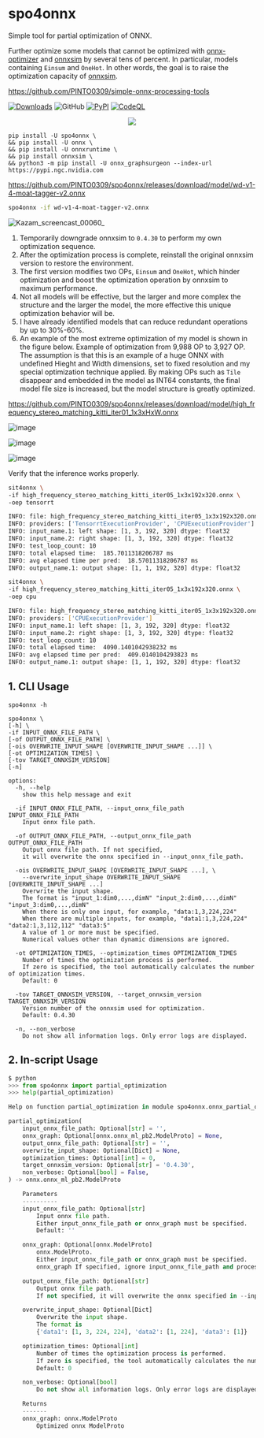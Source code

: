 # spo4onnx
Simple tool for partial optimization of ONNX.

Further optimize some models that cannot be optimized with [onnx-optimizer](https://github.com/onnx/optimizer) and [onnxsim](https://github.com/daquexian/onnx-simplifier) by several tens of percent. In particular, models containing `Einsum` and `OneHot`. In other words, the goal is to raise the optimization capacity of [onnxsim](https://github.com/daquexian/onnx-simplifier).

https://github.com/PINTO0309/simple-onnx-processing-tools

[![Downloads](https://static.pepy.tech/personalized-badge/spo4onnx?period=total&units=none&left_color=grey&right_color=brightgreen&left_text=Downloads)](https://pepy.tech/project/spo4onnx) ![GitHub](https://img.shields.io/github/license/PINTO0309/spo4onnx?color=2BAF2B) [![PyPI](https://img.shields.io/pypi/v/spo4onnx?color=2BAF2B)](https://pypi.org/project/spo4onnx/) [![CodeQL](https://github.com/PINTO0309/spo4onnx/workflows/CodeQL/badge.svg)](https://github.com/PINTO0309/spo4onnx/actions?query=workflow%3ACodeQL)

<p align="center">
  <img src="https://github.com/PINTO0309/spo4onnx/assets/33194443/0db36d5a-e3b7-4592-a176-3c02b0b8f77f" />
</p>

```
pip install -U spo4onnx \
&& pip install -U onnx \
&& pip install -U onnxruntime \
&& pip install onnxsim \
&& python3 -m pip install -U onnx_graphsurgeon --index-url https://pypi.ngc.nvidia.com
```

https://github.com/PINTO0309/spo4onnx/releases/download/model/wd-v1-4-moat-tagger-v2.onnx

```bash
spo4onnx -if wd-v1-4-moat-tagger-v2.onnx
```

![Kazam_screencast_00060_](https://github.com/PINTO0309/spo4onnx/assets/33194443/2fa84a50-a26c-47c9-99f7-845732adffb8)

1. Temporarily downgrade onnxsim to `0.4.30` to perform my own optimization sequence.
2. After the optimization process is complete, reinstall the original onnxsim version to restore the environment.
3. The first version modifies two OPs, `Einsum` and `OneHot`, which hinder optimization and boost the optimization operation by onnxsim to maximum performance.
4. Not all models will be effective, but the larger and more complex the structure and the larger the model, the more effective this unique optimization behavior will be.
5. I have already identified models that can reduce redundant operations by up to 30%-60%.
6. An example of the most extreme optimization of my model is shown in the figure below. Example of optimization from 9,988 OP to 3,927 OP. The assumption is that this is an example of a huge ONNX with undefined Hieght and Width dimensions, set to fixed resolution and my special optimization technique applied. By making OPs such as `Tile` disappear and embedded in the model as INT64 constants, the final model file size is increased, but the model structure is greatly optimized.

https://github.com/PINTO0309/spo4onnx/releases/download/model/high_frequency_stereo_matching_kitti_iter01_1x3xHxW.onnx

![image](https://github.com/PINTO0309/spo4onnx/assets/33194443/dfb36e72-6898-4d71-a0bf-f6187b5bd877)

![image](https://github.com/PINTO0309/spo4onnx/assets/33194443/6efceb56-5e7e-4d88-b368-35342cfe0fcc)

![image](https://github.com/PINTO0309/spo4onnx/assets/33194443/d50adf77-4859-4c5e-8322-ef6698c1a771)

Verify that the inference works properly.
```bash
sit4onnx \
-if high_frequency_stereo_matching_kitti_iter05_1x3x192x320.onnx \
-oep tensorrt

INFO: file: high_frequency_stereo_matching_kitti_iter05_1x3x192x320.onnx
INFO: providers: ['TensorrtExecutionProvider', 'CPUExecutionProvider']
INFO: input_name.1: left shape: [1, 3, 192, 320] dtype: float32
INFO: input_name.2: right shape: [1, 3, 192, 320] dtype: float32
INFO: test_loop_count: 10
INFO: total elapsed time:  185.7011318206787 ms
INFO: avg elapsed time per pred:  18.57011318206787 ms
INFO: output_name.1: output shape: [1, 1, 192, 320] dtype: float32

sit4onnx \
-if high_frequency_stereo_matching_kitti_iter05_1x3x192x320.onnx \
-oep cpu

INFO: file: high_frequency_stereo_matching_kitti_iter05_1x3x192x320.onnx
INFO: providers: ['CPUExecutionProvider']
INFO: input_name.1: left shape: [1, 3, 192, 320] dtype: float32
INFO: input_name.2: right shape: [1, 3, 192, 320] dtype: float32
INFO: test_loop_count: 10
INFO: total elapsed time:  4090.1401042938232 ms
INFO: avg elapsed time per pred:  409.0140104293823 ms
INFO: output_name.1: output shape: [1, 1, 192, 320] dtype: float32
```

## 1. CLI Usage
```
spo4onnx -h

spo4onnx \
[-h] \
-if INPUT_ONNX_FILE_PATH \
[-of OUTPUT_ONNX_FILE_PATH] \
[-ois OVERWRITE_INPUT_SHAPE [OVERWRITE_INPUT_SHAPE ...]] \
[-ot OPTIMIZATION_TIMES] \
[-tov TARGET_ONNXSIM_VERSION]
[-n]

options:
  -h, --help
    show this help message and exit

  -if INPUT_ONNX_FILE_PATH, --input_onnx_file_path INPUT_ONNX_FILE_PATH
    Input onnx file path.

  -of OUTPUT_ONNX_FILE_PATH, --output_onnx_file_path OUTPUT_ONNX_FILE_PATH
    Output onnx file path. If not specified,
    it will overwrite the onnx specified in --input_onnx_file_path.

  -ois OVERWRITE_INPUT_SHAPE [OVERWRITE_INPUT_SHAPE ...], \
    --overwrite_input_shape OVERWRITE_INPUT_SHAPE [OVERWRITE_INPUT_SHAPE ...]
    Overwrite the input shape.
    The format is "input_1:dim0,...,dimN" "input_2:dim0,...,dimN" "input_3:dim0,...,dimN"
    When there is only one input, for example, "data:1,3,224,224"
    When there are multiple inputs, for example, "data1:1,3,224,224" "data2:1,3,112,112" "data3:5"
    A value of 1 or more must be specified.
    Numerical values other than dynamic dimensions are ignored.

  -ot OPTIMIZATION_TIMES, --optimization_times OPTIMIZATION_TIMES
    Number of times the optimization process is performed.
    If zero is specified, the tool automatically calculates the number of optimization times.
    Default: 0

  -tov TARGET_ONNXSIM_VERSION, --target_onnxsim_version TARGET_ONNXSIM_VERSION
    Version number of the onnxsim used for optimization.
    Default: 0.4.30

  -n, --non_verbose
    Do not show all information logs. Only error logs are displayed.
```

## 2. In-script Usage
```python
$ python
>>> from spo4onnx import partial_optimization
>>> help(partial_optimization)

Help on function partial_optimization in module spo4onnx.onnx_partial_optimization:

partial_optimization(
    input_onnx_file_path: Optional[str] = '',
    onnx_graph: Optional[onnx.onnx_ml_pb2.ModelProto] = None,
    output_onnx_file_path: Optional[str] = '',
    overwrite_input_shape: Optional[Dict] = None,
    optimization_times: Optional[int] = 0,
    target_onnxsim_version: Optional[str] = '0.4.30',
    non_verbose: Optional[bool] = False,
) -> onnx.onnx_ml_pb2.ModelProto

    Parameters
    ----------
    input_onnx_file_path: Optional[str]
        Input onnx file path.
        Either input_onnx_file_path or onnx_graph must be specified.
        Default: ''

    onnx_graph: Optional[onnx.ModelProto]
        onnx.ModelProto.
        Either input_onnx_file_path or onnx_graph must be specified.
        onnx_graph If specified, ignore input_onnx_file_path and process onnx_graph.

    output_onnx_file_path: Optional[str]
        Output onnx file path.
        If not specified, it will overwrite the onnx specified in --input_onnx_file_path.

    overwrite_input_shape: Optional[Dict]
        Overwrite the input shape.
        The format is
        {'data1': [1, 3, 224, 224], 'data2': [1, 224], 'data3': [1]}

    optimization_times: Optional[int]
        Number of times the optimization process is performed.
        If zero is specified, the tool automatically calculates the number of optimization times.
        Default: 0

    non_verbose: Optional[bool]
        Do not show all information logs. Only error logs are displayed.

    Returns
    -------
    onnx_graph: onnx.ModelProto
        Optimized onnx ModelProto
```
